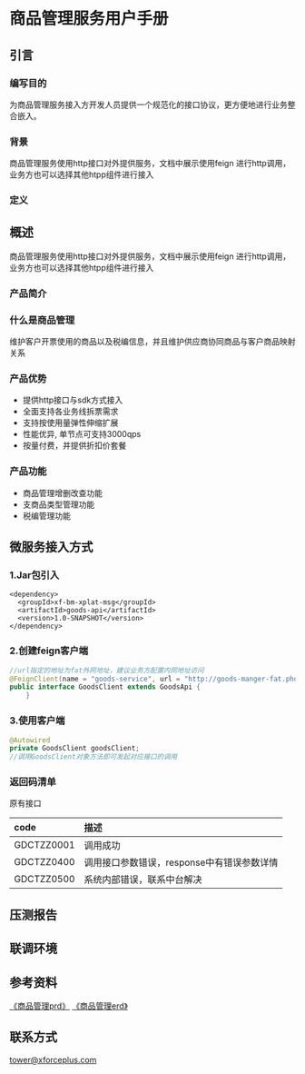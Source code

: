 # 商品管理服务用户手册

## 引言

### 编写目的

为商品管理服务接入方开发人员提供一个规范化的接口协议，更方便地进行业务整合嵌入。

### 背景

商品管理服务使用http接口对外提供服务，文档中展示使用feign 进行http调用，业务方也可以选择其他htpp组件进行接入
### 定义

## 概述

商品管理服务使用http接口对外提供服务，文档中展示使用feign 进行http调用，业务方也可以选择其他htpp组件进行接入
### 产品简介

### 什么是商品管理
维护客户开票使用的商品以及税编信息，并且维护供应商协同商品与客户商品映射关系

### 产品优势

+ 提供http接口与sdk方式接入
+ 全面支持各业务线拆票需求
+ 支持按使用量弹性伸缩扩展
+ 性能优异, 单节点可支持3000qps
+ 按量付费，并提供折扣价套餐

### 产品功能
+ 商品管理增删改查功能
+ 支商品类型管理功能
+ 税编管理功能

## 微服务接入方式
### 1.Jar包引入

<!--DOCUSAURUS_CODE_TABS-->
<!--pom-->
```pom
<dependency> 
  <groupId>xf-bm-xplat-msg</groupId>
  <artifactId>goods-api</artifactId>
  <version>1.0-SNAPSHOT</version>
</dependency>
```
<!--END_DOCUSAURUS_CODE_TABS-->

### 2.创建feign客户端
<!--DOCUSAURUS_CODE_TABS-->
<!--Java-->
```java
//url指定的地址为fat外网地址，建议业务方配置内网地址访问
@FeignClient(name = "goods-service", url = "http://goods-manger-fat.phoenix-t.xforceplus.com")
public interface GoodsClient extends GoodsApi {
    }
```
<!--END_DOCUSAURUS_CODE_TABS-->

### 3.使用客户端
<!--DOCUSAURUS_CODE_TABS-->
<!--Java-->
```java
@Autowired
private GoodsClient goodsClient;
//调用GoodsClient对象方法即可发起对应接口的调用
```
<!--END_DOCUSAURUS_CODE_TABS-->


### 返回码清单
原有接口

|  code  | 描述 | 
|  :---- |:----|
|GDCTZZ0001|调用成功|
| GDCTZZ0400 |调用接口参数错误，response中有错误参数详情|
| GDCTZZ0500 |系统内部错误，联系中台解决|

## 压测报告


## 联调环境

## 参考资料

[《商品管理prd》](https://wiki.xforceplus.com/pages/viewpage.action?pageId=33460523&src=contextnavpagetreemode)
[《商品管理erd》](https://wiki.xforceplus.com/pages/viewpage.action?pageId=30028450&src=contextnavpagetreemode)

## 联系方式
tower@xforceplus.com